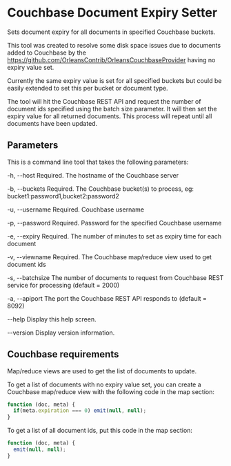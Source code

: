 # Couchbase Document Expiry Setter

Sets document expiry for all documents in specified Couchbase buckets.

This tool was created to resolve some disk space issues due to documents added to Couchbase by the https://github.com/OrleansContrib/OrleansCouchbaseProvider having no expiry value set. 

Currently the same expiry value is set for all specified buckets but could be easily extended to set this per bucket or document type.

The tool will hit the Couchbase REST API and request the number of document ids specified using the batch size parameter. It will then set the expiry value for all returned documents. This process will repeat until all documents have been updated. 

## Parameters

This is a command line tool that takes the following parameters:

-h, --host         Required. The hostname of the Couchbase server

-b, --buckets      Required. The Couchbase bucket(s) to process, eg: bucket1:password1,bucket2:password2

-u, --username     Required. Couchbase username

-p, --password     Required. Password for the specified Couchbase username

-e, --expiry       Required. The number of minutes to set as expiry time for each document

-v, --viewname     Required. The Couchbase map/reduce view used to get document ids

-s, --batchsize    The number of documents to request from Couchbase REST service for processing (default = 2000)

-a, --apiport      The port the Couchbase REST API responds to (default = 8092)

--help             Display this help screen.

--version          Display version information.

## Couchbase requirements

Map/reduce views are used to get the list of documents to update.

To get a list of documents with no expiry value set, you can create a Couchbase map/reduce view with the following code in the map section:

```javascript
function (doc, meta) {
  if(meta.expiration === 0) emit(null, null);
}
```

To get a list of all document ids, put this code in the map section:

```javascript
function (doc, meta) {
  emit(null, null);
}
```
